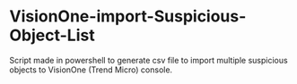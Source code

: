 # VisionOne-import-Suspicious-Object-List
Script made in powershell to generate csv file to import multiple suspicious objects to VisionOne (Trend Micro) console.
